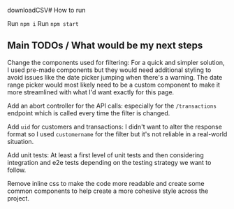 downloadCSV# How to run

Run `npm i`
Run `npm start`

## Main TODOs / What would be my next steps

Change the components used for filtering: For a quick and simpler solution, I used pre-made components but they would need additional styling to avoid issues like the date picker jumping when there's a warning. The date range picker would most likely need to be a custom component to make it more streamlined with what I'd want exactly for this page.

Add an abort controller for the API calls: especially for the `/transactions` endpoint which is called every time the filter is changed.

Add `uid` for customers and transactions: I didn't want to alter the response format so I used `customername` for the filter but it's not reliable in a real-world situation.

Add unit tests: At least a first level of unit tests and then considering integration and e2e tests depending on the testing strategy we want to follow.

Remove inline css to make the code more readable and create some common components to help create a more cohesive style across the project.



